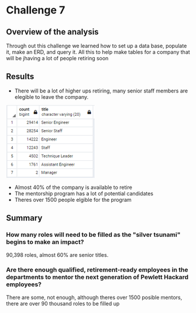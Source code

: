 # Challenge 7

## Overview of the analysis
Through out this challenge we learned how to set up a data base, populate it, make an ERD, and query it. All this to help make tables for a company that will be jhaving a lot of people retiring soon

## Results

- There will be a lot of higher ups retiring, many senior staff members are elegible to leave the company.

![List of how many people will be retiring by title](countby_titles.PNG)

- Almost 40% of the company is available to retire
- The mentorship program has a lot of potential candidates
- Theres over 1500 people elgible for the program

## Summary
### How many roles will need to be filled as the "silver tsunami" begins to make an impact?
90,398 roles, almost 60% are senior titles.

### Are there enough qualified, retirement-ready employees in the departments to mentor the next generation of Pewlett Hackard employees?
There are some, not enough, although theres over 1500 posible mentors, there are over 90 thousand roles to be filled up
